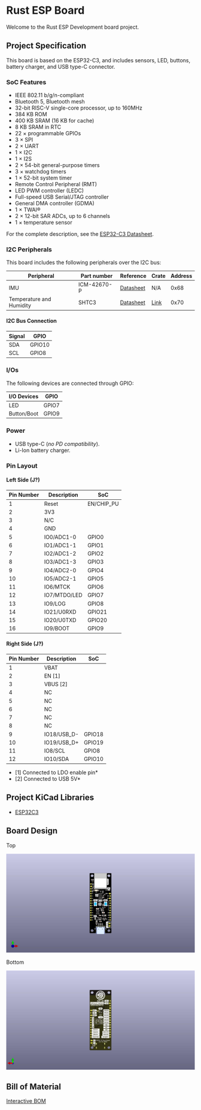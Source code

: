 # Rust ESP Board

Welcome to the Rust ESP Development board project.

## Project Specification 

This board is based on the ESP32-C3, and includes sensors, LED, buttons, battery charger, and USB type-C connector.

### SoC Features


* IEEE 802.11 b/g/n-compliant
* Bluetooth 5, Bluetooth mesh
* 32-bit RISC-V single-core processor, up to 160MHz
* 384 KB ROM
* 400 KB SRAM (16 KB for cache)
* 8 KB SRAM in RTC
* 22 × programmable GPIOs
* 3 × SPI
* 2 × UART
* 1 × I2C
* 1 × I2S
* 2 × 54-bit general-purpose timers
* 3 × watchdog timers
* 1 × 52-bit system timer
* Remote Control Peripheral (RMT)
* LED PWM controller (LEDC)
* Full-speed USB Serial/JTAG controller
* General DMA controller (GDMA)
* 1 × TWAI®
* 2 × 12-bit SAR ADCs, up to 6 channels
* 1 × temperature sensor

For the complete description, see the [ESP32-C3 Datasheet](https://www.espressif.com/sites/default/files/documentation/esp32-c3_datasheet_en.pdf).

### I2C Peripherals

This board includes the following peripherals over the I2C bus:

| Peripheral                | Part number  | Reference                                                                   | Crate | Address |
|---------------------------|--------------|-----------------------------------------------------------------------------|-------|---------|
| IMU                       | ICM-42670-P  | [Datasheet](https://invensense.tdk.com/download-pdf/icm-42670-p-datasheet/) | N/A   | 0x68 |
| Temperature and Humidity  | SHTC3        | [Datasheet](https://www.sensirion.com/en/environmental-sensors/humidity-sensors/digital-humidity-sensor-shtc3-our-new-standard-for-consumer-electronics/)            | [Link](https://crates.io/crates/shtcx)       | 0x70 |

#### I2C Bus Connection

| Signal     | GPIO        |
|------------|-------------|
| SDA        | GPIO10      |
| SCL        | GPIO8       |

### I/Os

The following devices are connected through GPIO:

| I/O Devices | GPIO   |
|-------------|--------|
| LED         | GPIO7  |
| Button/Boot | GPIO9  |

### Power

* USB type-C (*no PD compatibility*).
* Li-Ion battery charger.

### Pin Layout

#### Left Side (J?)

| Pin Number | Description    | SoC        |
|------------|----------------|------------|
| 1          | Reset          | EN/CHIP_PU |
| 2          | 3V3            |            |
| 3          | N/C            |            |
| 4          | GND            |            |
| 5          | IO0/ADC1-0     | GPIO0      |
| 6          | IO1/ADC1-1     | GPIO1      |
| 7          | IO2/ADC1-2     | GPIO2      |
| 8          | IO3/ADC1-3     | GPIO3      |
| 9          | IO4/ADC2-0     | GPIO4      |
| 10         | IO5/ADC2-1     | GPIO5      |
| 11         | IO6/MTCK       | GPIO6      |
| 12         | IO7/MTDO/LED   | GPIO7      |
| 13         | IO9/LOG        | GPIO8      |
| 14         | IO21/U0RXD     | GPIO21     |
| 15         | IO20/U0TXD     | GPIO20     |
| 16         | IO9/BOOT       | GPIO9      |

#### Right Side (J?)

| Pin Number | Description    | SoC     |
|------------|----------------|---------|
| 1          | VBAT           |         |
| 2          | EN [1]         |         |
| 3          | VBUS [2]       |         |
| 4          | NC             |         |
| 5          | NC             |         |
| 6          | NC             |         |
| 7          | NC             |         |
| 8          | NC             |         |
| 9          | IO18/USB_D-    | GPIO18  |
| 10         | IO19/USB_D+    | GPIO19  |
| 11         | IO8/SCL        | GPIO8   |
| 12         | IO10/SDA       | GPIO10  |

  * [1] Connected to LDO enable pin*
  * [2] Connected to USB 5V*

## Project KiCad Libraries

* [ESP32C3](https://github.com/espressif/kicad-libraries)

## Board Design

Top

![TOP](assets/esp-rust-board_top.jpg)

Bottom

![BOT](assets/esp-rust-board_bot.jpg)

## Bill of Material

[Interactive BOM](https://esp-rs.github.io/esp-rust-board/)
